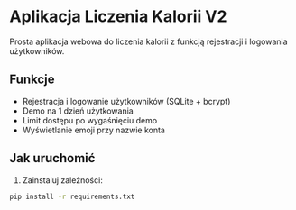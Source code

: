 # Aplikacja Liczenia Kalorii V2

Prosta aplikacja webowa do liczenia kalorii z funkcją rejestracji i logowania użytkowników.

## Funkcje

- Rejestracja i logowanie użytkowników (SQLite + bcrypt)
- Demo na 1 dzień użytkowania
- Limit dostępu po wygaśnięciu demo
- Wyświetlanie emoji przy nazwie konta

## Jak uruchomić

1. Zainstaluj zależności:

```bash
pip install -r requirements.txt
